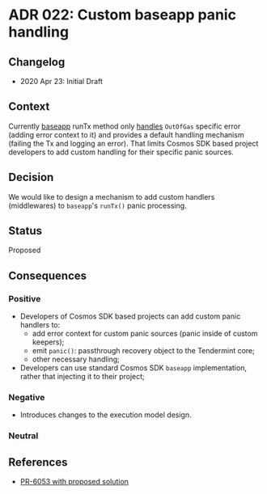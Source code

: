 # ADR 022: Custom baseapp panic handling

## Changelog

- 2020 Apr 23: Initial Draft

## Context

Currently [baseapp](https://github.com/cosmos/cosmos-sdk/blob/bad4ca75f58b182f600396ca350ad844c18fc80b/baseapp/baseapp.go#L55)
runTx method only [handles](https://github.com/cosmos/cosmos-sdk/blob/bad4ca75f58b182f600396ca350ad844c18fc80b/baseapp/baseapp.go#L538)
`OutOfGas` specific error (adding error context to it)
and provides a default handling mechanism (failing the Tx and logging an error).
That limits Cosmos SDK based project developers to add custom handling for their specific panic sources.

## Decision

We would like to design a mechanism to add custom handlers (middlewares) to `baseapp`'s `runTx()` panic processing.

## Status

Proposed

## Consequences

### Positive

- Developers of Cosmos SDK based projects can add custom panic handlers to:
    * add error context for custom panic sources (panic inside of custom keepers);
    * emit `panic()`: passthrough recovery object to the Tendermint core;
    * other necessary handling;
- Developers can use standard Cosmos SDK `baseapp` implementation, rather that injecting it to their project;

### Negative

- Introduces changes to the execution model design.

### Neutral



## References

- [PR-6053 with proposed solution](https://github.com/cosmos/cosmos-sdk/pull/6053)
